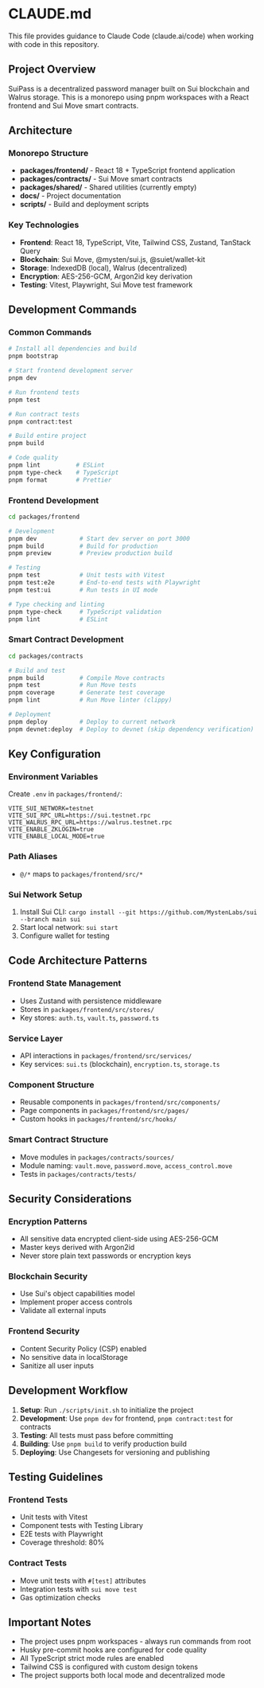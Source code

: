 # CLAUDE.md

This file provides guidance to Claude Code (claude.ai/code) when working with code in this repository.

## Project Overview

SuiPass is a decentralized password manager built on Sui blockchain and Walrus storage. This is a monorepo using pnpm workspaces with a React frontend and Sui Move smart contracts.

## Architecture

### Monorepo Structure
- **packages/frontend/** - React 18 + TypeScript frontend application
- **packages/contracts/** - Sui Move smart contracts
- **packages/shared/** - Shared utilities (currently empty)
- **docs/** - Project documentation
- **scripts/** - Build and deployment scripts

### Key Technologies
- **Frontend**: React 18, TypeScript, Vite, Tailwind CSS, Zustand, TanStack Query
- **Blockchain**: Sui Move, @mysten/sui.js, @suiet/wallet-kit
- **Storage**: IndexedDB (local), Walrus (decentralized)
- **Encryption**: AES-256-GCM, Argon2id key derivation
- **Testing**: Vitest, Playwright, Sui Move test framework

## Development Commands

### Common Commands
```bash
# Install all dependencies and build
pnpm bootstrap

# Start frontend development server
pnpm dev

# Run frontend tests
pnpm test

# Run contract tests
pnpm contract:test

# Build entire project
pnpm build

# Code quality
pnpm lint          # ESLint
pnpm type-check    # TypeScript
pnpm format        # Prettier
```

### Frontend Development
```bash
cd packages/frontend

# Development
pnpm dev            # Start dev server on port 3000
pnpm build          # Build for production
pnpm preview        # Preview production build

# Testing
pnpm test           # Unit tests with Vitest
pnpm test:e2e       # End-to-end tests with Playwright
pnpm test:ui        # Run tests in UI mode

# Type checking and linting
pnpm type-check     # TypeScript validation
pnpm lint           # ESLint
```

### Smart Contract Development
```bash
cd packages/contracts

# Build and test
pnpm build          # Compile Move contracts
pnpm test           # Run Move tests
pnpm coverage       # Generate test coverage
pnpm lint           # Run Move linter (clippy)

# Deployment
pnpm deploy         # Deploy to current network
pnpm devnet:deploy  # Deploy to devnet (skip dependency verification)
```

## Key Configuration

### Environment Variables
Create `.env` in `packages/frontend/`:
```env
VITE_SUI_NETWORK=testnet
VITE_SUI_RPC_URL=https://sui.testnet.rpc
VITE_WALRUS_RPC_URL=https://walrus.testnet.rpc
VITE_ENABLE_ZKLOGIN=true
VITE_ENABLE_LOCAL_MODE=true
```

### Path Aliases
- `@/*` maps to `packages/frontend/src/*`

### Sui Network Setup
1. Install Sui CLI: `cargo install --git https://github.com/MystenLabs/sui --branch main sui`
2. Start local network: `sui start`
3. Configure wallet for testing

## Code Architecture Patterns

### Frontend State Management
- Uses Zustand with persistence middleware
- Stores in `packages/frontend/src/stores/`
- Key stores: `auth.ts`, `vault.ts`, `password.ts`

### Service Layer
- API interactions in `packages/frontend/src/services/`
- Key services: `sui.ts` (blockchain), `encryption.ts`, `storage.ts`

### Component Structure
- Reusable components in `packages/frontend/src/components/`
- Page components in `packages/frontend/src/pages/`
- Custom hooks in `packages/frontend/src/hooks/`

### Smart Contract Structure
- Move modules in `packages/contracts/sources/`
- Module naming: `vault.move`, `password.move`, `access_control.move`
- Tests in `packages/contracts/tests/`

## Security Considerations

### Encryption Patterns
- All sensitive data encrypted client-side using AES-256-GCM
- Master keys derived with Argon2id
- Never store plain text passwords or encryption keys

### Blockchain Security
- Use Sui's object capabilities model
- Implement proper access controls
- Validate all external inputs

### Frontend Security
- Content Security Policy (CSP) enabled
- No sensitive data in localStorage
- Sanitize all user inputs

## Development Workflow

1. **Setup**: Run `./scripts/init.sh` to initialize the project
2. **Development**: Use `pnpm dev` for frontend, `pnpm contract:test` for contracts
3. **Testing**: All tests must pass before committing
4. **Building**: Use `pnpm build` to verify production build
5. **Deploying**: Use Changesets for versioning and publishing

## Testing Guidelines

### Frontend Tests
- Unit tests with Vitest
- Component tests with Testing Library
- E2E tests with Playwright
- Coverage threshold: 80%

### Contract Tests
- Move unit tests with `#[test]` attributes
- Integration tests with `sui move test`
- Gas optimization checks

## Important Notes

- The project uses pnpm workspaces - always run commands from root
- Husky pre-commit hooks are configured for code quality
- All TypeScript strict mode rules are enabled
- Tailwind CSS is configured with custom design tokens
- The project supports both local mode and decentralized mode